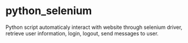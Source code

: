 # python_selenium
Python script automaticaly interact with website through selenium driver, retrieve user information, login, logout, send messages to user.

